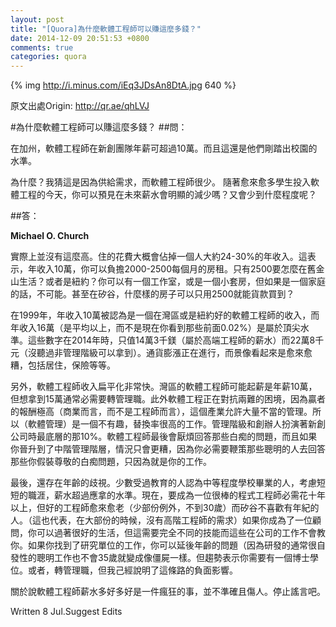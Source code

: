 ```yaml
---
layout: post
title: "[Quora]為什麼軟體工程師可以賺這麼多錢？"
date: 2014-12-09 20:51:53 +0800
comments: true
categories: quora
---
```


{% img http://i.minus.com/iEq3JDsAn8DtA.jpg 640 %}

原文出處Origin: http://qr.ae/qhLVJ

#為什麼軟體工程師可以賺這麼多錢？
##問：

<!--
In California, the average software engineer at a tech startup makes well over $100k/year. And that's when they're fresh out of college. 

Why? I'm guessing it's because of supply/demand and there's a shortage of software engineers.

With so many students pursuing careers in software engineering today, do you see salaries going significantly down in the future? By how much would you say?
-->
在加州，軟體工程師在新創團隊年薪可超過10萬。而且這還是他們剛踏出校園的水準。

為什麼？我猜這是因為供給需求，而軟體工程師很少。
隨著愈來愈多學生投入軟體工程的今天，你可以預見在未來薪水會明顯的減少嗎？又會少到什麼程度呢？

##答：

**Michael O. Church**

<!--
That's actually not that high. Housing is considered affordable at 24-30% of a person's annual income. That means that, at $100,000 per year, you can afford up to $2,000 to $2,500 per month. What can you get in San Francisco for $2,500? Or New York? You can get a decent studio or 1BR, but raising a family is impossible. Even in the Valley, what kind of house would you be able to get on a $2,500 mortgage?
-->
實際上並沒有這麼高。住的花費大概會佔掉一個人大約24-30%的年收入。這表示，年收入10萬，你可以負擔2000-2500每個月的房租。只有2500要怎麼在舊金山生活？或者是紐約？你可以有一個工作室，或是一個小套房，但如果是一個家庭的話，不可能。甚至在矽谷，什麼樣的房子可以只用2500就能貨款買到？

<!--more-->

<!--
In 1999, $100,000 was considered typical for a good software engineer in the Bay Area or New York, and $160,000 (plus equity, and not the 0.02% bullshit you see now) for a top-notch one. Those numbers, in 2014 dollars, would be $143,000 (on the high-end of the engineer pay scale) and $228,000 (unheard-of for a non-management corporate drone). Inflation adjusted, the picture has become worse-- moreso if you include increased costs of housing, health insurance, and the like. 

Software engineers aren't a privileged set. They're just less fucked than the rest of the U.S. Former Middle Class.
-->
在1999年，年收入10萬被認為是一個在灣區或是紐約好的軟體工程師的收入，而年收入16萬（是平均以上，而不是現在你看到那些前面0.02%）是屬於頂尖水準。這些數字在2014年時，只值14萬3千鎂（屬於高端工程師的薪水）而22萬8千元（沒聽過非管理階級可以拿到）。通貨膨漲正在進行，而景像看起來是愈來愈糟，包括居住，保險等等。


<!--
Additionally, the income trajectory of a software engineer flattens out very quickly. The Bay Area software engineer may start at $100,000, but to get to $150,000 usually requires moving into management. Moreover, the software industry is fighting a paradox-of-plenty; because the victories are so remunerative (to the business, not the engineers) this industry allows an incredible amount of mismanagement. So that (software management) is a harrowing, un-fun path to take with a high burn-out rate. Executive and founder roles at startups are what bottom-10% McKinseys and Goldmanites fail into. Software engineers eventually get sick of answering to idiots and burn out, and if you rise into middle-management, you're in the even-worse position of having to motivate smart people to answer to idiots you pretend to respect because it's your job. 

-->

另外，軟體工程師收入扁平化非常快。灣區的軟體工程師可能起薪是年薪10萬，但想拿到15萬通常必需要轉管理職。此外軟體工程正在對抗兩難的困境，因為贏者的報酬極高（商業而言，而不是工程師而言），這個產業允許大量不當的管理。所以（軟體管理）是一個不有趣，替換率很高的工作。管理階級和創辦人扮演著新創公司時最底層的那10%。軟體工程師最後會厭煩回答那些白痴的問題，而且如果你晉升到了中階管理階層，情況只會更糟，因為你必需要鞭策那些聰明的人去回答那些你假裝尊敬的白痴問題，只因為就是你的工作。

<!--
Finally, there's the age discrimination. Few educated people consider the median major league athlete overpaid, considering the short length of that career. Now, it takes decades to become a great programmer, but great programmers tend to be older (with a few exceptions, late 30s at least) and the Valley doesn't like age. (It also, for the most part, doesn't have much demand for great programmers. For most of these bullshit products, clueless young people will do.) If you can become a consultant, you can have a pretty good life for yourself, but that requires an entirely different skill set that a corporate job won't teach you. If you find your way into a research group, you can offset the age penalty (because R&D people actually get intellectually stimulating work and don't turn into zombies or executives by 35) but that tends to require a PhD. Or, there's management, but I already addressed the negatives of that path. 

This idea that software salaries are "crazy" is not only inaccurate, but deeply harmful. It needs to end now.
  
-->
最後，還存在年齡的歧視。少數受過教育的人認為中等程度學校畢業的人，考慮短短的職涯，薪水超過應拿的水準。現在，要成為一位很棒的程式工程師必需花十年以上，但好的工程師愈來愈老（少部份例外，不到30歲）而矽谷不喜歡有年紀的人。（這也代表，在大部份的時候，沒有高階工程師的需求）如果你成為了一位顧問，你可以過著很好的生活，但這需要完全不同的技能而這些在公司的工作不會教你。如果你找到了研究單位的工作，你可以延後年齡的問題（因為研發的通常很自發性的聰明工作也不會35歲就變成像僵屍一樣。但趨勢表示你需要有一個博士學位。或者，轉管理職，但我己經說明了這條路的負面影響。

關於說軟體工程師薪水多好多好是一件瘋狂的事，並不準確且傷人。停止謠言吧。


Written 8 Jul.Suggest Edits
